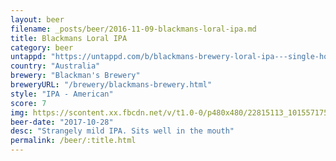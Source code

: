 ```yaml
---
layout: beer
filename: _posts/beer/2016-11-09-blackmans-loral-ipa.md
title: Blackmans Loral IPA
category: beer
untappd: "https://untappd.com/b/blackmans-brewery-loral-ipa---single-hop/2261962"
country: "Australia"
brewery: "Blackman's Brewery"
breweryURL: "/brewery/blackmans-brewery.html"
style: "IPA - American"
score: 7
img: https://scontent.xx.fbcdn.net/v/t1.0-0/p480x480/22815113_10155717526018745_1967152974079185516_n.jpg?_nc_cat=109&_nc_ht=scontent.xx&oh=9221b172281a09bd999054adc686d7ba&oe=5C92D665
beer-date: "2017-10-28"
desc: "Strangely mild IPA. Sits well in the mouth"
permalink: /beer/:title.html
---
```

